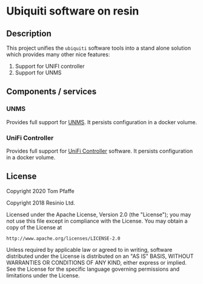 # Ubiquiti software on resin

## Description

This project unifies the `ubiquiti` software tools into a stand alone solution which provides many other nice features:
1. Support for UNIFI controller
2. Support for UNMS

## Components / services

### UNMS

Provides full support for [UNMS](https://unms.com/). It persists configuration in a docker volume.

### UniFi Controller

Provides full support for [UniFi Controller](https://www.ubnt.com/download/unifi/) software. It persists configuration in a docker volume.

###

## License

Copyright 2020 Tom Pfaffe

Copyright 2018 Resinio Ltd.


Licensed under the Apache License, Version 2.0 (the "License");
you may not use this file except in compliance with the License.
You may obtain a copy of the License at

    http://www.apache.org/licenses/LICENSE-2.0

Unless required by applicable law or agreed to in writing, software
distributed under the License is distributed on an "AS IS" BASIS,
WITHOUT WARRANTIES OR CONDITIONS OF ANY KIND, either express or implied.
See the License for the specific language governing permissions and
limitations under the License.
